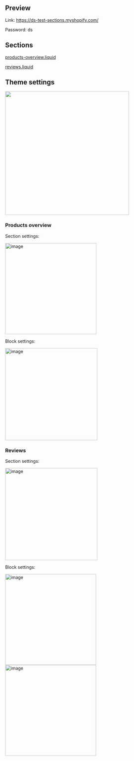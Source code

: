 ## Preview
Link: https://ds-test-sections.myshopify.com/

Password: ds

## Sections
[products-overview.liquid](https://github.com/dev-tests-repo/shopify/blob/main/sections/products-overview.liquid)

[reviews.liquid](https://github.com/dev-tests-repo/shopify/blob/main/sections/reviews.liquid)

## Theme settings
<img width="400" src="https://github.com/dev-tests-repo/shopify/assets/144906569/f804af76-6527-4d8a-b3cd-55d76109ce9f">

### Products overview
Section settings:

<img width="295" alt="image" src="https://github.com/dev-tests-repo/shopify/assets/144906569/1bf10bfa-d6fb-4239-ad70-8a155e3fc6a0">

Block settings:

<img width="298" alt="image" src="https://github.com/dev-tests-repo/shopify/assets/144906569/381f3290-fab2-42ac-907c-e57c8073ea0d">

### Reviews
Section settings:

<img width="298" alt="image" src="https://github.com/dev-tests-repo/shopify/assets/144906569/76586c30-9e4c-4df7-bce5-1a6211cf94a1">

Block settings:

<img width="294" alt="image" src="https://github.com/dev-tests-repo/shopify/assets/144906569/6ad97881-b20a-48f5-9769-ce776d0fcc93">

<img width="294" alt="image" src="https://github.com/dev-tests-repo/shopify/assets/144906569/b759eee3-b9e9-46dc-b1a9-398ceca3a498">
